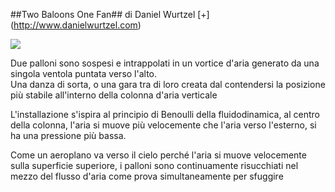 ##Two Baloons One Fan##
di Daniel Wurtzel [+] (http://www.danielwurtzel.com)


![ ](http://www.danielwurtzel.com/assets/media.Image/1/twoballoonssculpture3.jpg)

Due palloni sono sospesi e intrappolati in un vortice d'aria generato da una singola ventola puntata verso l'alto.  
Una danza di sorta, o una gara tra di loro creata dal contendersi la posizione più stabile all'interno della colonna d'aria verticale

L'installazione s'ispira al principio di Benoulli della fluidodinamica, al centro della colonna, l'aria si muove più velocemente che l'aria verso l'esterno, si ha una pressione più bassa.


Come un aeroplano va verso il cielo perché l'aria si muove velocemente sulla superficie superiore, i palloni sono continuamente risucchiati nel mezzo del flusso d'aria come prova simultaneamente per sfuggire
